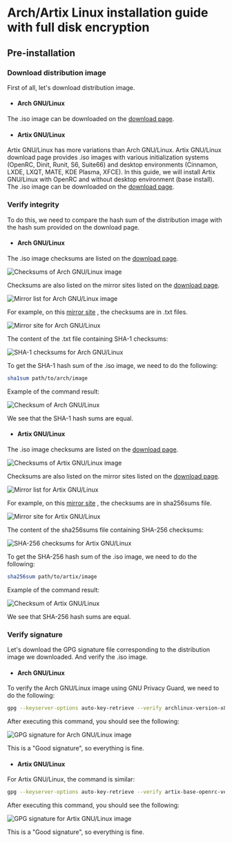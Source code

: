 # Arch/Artix Linux installation guide with full disk encryption

## Pre-installation

### Download distribution image

First of all, let's download distribution image.

- #### Arch GNU/Linux

The .iso image can be downloaded on the [download page](https://archlinux.org/download/).

- #### Artix GNU/Linux

Artix GNU/Linux has more variations than Arch GNU/Linux. Artix GNU/Linux download page provides .iso images with various initialization systems (OpenRC, Dinit, Runit, S6, Suite66) and desktop environments (Cinnamon, LXDE, LXQT, MATE, KDE Plasma, XFCE).
In this guide, we will install Artix GNU/Linux with OpenRC and without desktop environment (base install).
The .iso image can be downloaded on the [download page](https://artixlinux.org/download.php).

### Verify integrity

To do this, we need to compare the hash sum of the distribution image with the hash sum provided on the download page.

- #### Arch GNU/Linux

The .iso image checksums are listed on the [download page](https://archlinux.org/download/).

![Checksums of Arch GNU/Linux image](./images/arch_linux_iso_checksums.png)

Checksums are also listed on the mirror sites listed on the [download page](https://archlinux.org/download/).

![Mirror list for Arch GNU/Linux image](./images/arch_linux_mirror_list.png)

For example, on this [mirror site](https://mirror.rackspace.com/archlinux/iso/2022.03.01/) , the checksums are in .txt files.

![Mirror site for Arch GNU/Linux](./images/arch_linux_mirror_site.png)

The content of the .txt file containing SHA-1 checksums:

![SHA-1 checksums for Arch GNU/Linux](./images/arch_linux_mirror_site_checksums.png)

To get the SHA-1 hash sum of the .iso image, we need to do the following:
```zsh
sha1sum path/to/arch/image
```

Example of the command result:

![Checksum of Arch GNU/Linux](./images/arch_linux_iso_checksum_result.png)

We see that the SHA-1 hash sums are equal.

- #### Artix GNU/Linux

The .iso image checksums are listed on the [download page](https://artixlinux.org/download.php).

![Checksums of Artix GNU/Linux image](./images/artix_linux_iso_checksums.png)

Checksums are also listed on the mirror sites listed on the [download page](https://artixlinux.org/download.php).

![Mirror list for Artix GNU/Linux](./images/artix_linux_mirror_list.png)

For example, on this [mirror site](https://mirrors.dotsrc.org/artix-linux/iso/) , the checksums are in sha256sums file.

![Mirror site for Artix GNU/Linux](./images/artix_linux_mirror_site.png)

The content of the sha256sums file containing SHA-256 checksums:

![SHA-256 checksums for Artix GNU/Linux](./images/artix_linux_mirror_site_checksums.png)

To get the SHA-256 hash sum of the .iso image, we need to do the following:
```zsh
sha256sum path/to/artix/image
```
Example of the command result:

![Checksum of Artix GNU/Linux](./images/artix_linux_iso_checksum_result.png)

We see that SHA-256 hash sums are equal.

### Verify signature

Let's download the GPG signature file corresponding to the distribution image we downloaded. And verify the .iso image.

- #### Arch GNU/Linux

To verify the Arch GNU/Linux image using GNU Privacy Guard, we need to do the following:
```zsh
gpg --keyserver-options auto-key-retrieve --verify archlinux-version-x86_64.iso.sig
```
After executing this command, you should see the following:

![GPG signature for Arch GNU/Linux image](./images/arch_linux_gpg_signature_checking.png)

This is a "Good signature", so everything is fine.

- #### Artix GNU/Linux

For Artix GNU/Linux, the command is similar:
```zsh
gpg --keyserver-options auto-key-retrieve --verify artix-base-openrc-version-x86_64.iso.sig
```

After executing this command, you should see the following:

![GPG signature for Artix GNU/Linux image](./images/artix_linux_gpg_signature_checking.png)

This is a "Good signature", so everything is fine.
